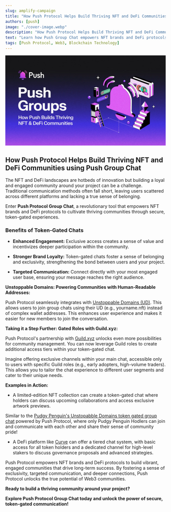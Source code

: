 ```yaml
---
slug: amplify-campaign
title: "How Push Protocol Helps Build Thriving NFT and DeFi Communities Using Push Group Chats"
authors: [push]
image: "./cover-image.webp"
description: "How Push Protocol Helps Build Thriving NFT and DeFi Communities Using Push Group Chats"
text: "Learn how Push Group Chat empowers NFT brands and DeFi protocols to cultivate thriving communities through secure, token-gated experiences."
tags: [Push Protocol, Web3, Blockchain Technology]
---
```

![Cover Image of How Push Protocol Helps Build Thriving NFT and DeFi Communities Using Push Group Chats Blog ](./cover-image.webp)

<!--truncate-->

## How Push Protocol Helps Build Thriving NFT and DeFi Communities using Push Group Chat

The NFT and DeFi landscapes are hotbeds of innovation but building a loyal and engaged community around your project can be a challenge. Traditional communication methods often fall short, leaving users scattered across different platforms and lacking a true sense of belonging.

Enter **Push Protocol Group Chat**, a revolutionary tool that empowers NFT brands and DeFi protocols to cultivate thriving communities through secure, token-gated experiences.

### Benefits of Token-Gated Chats

- **Enhanced Engagement:** Exclusive access creates a sense of value and incentivizes deeper participation within the community.

- **Stronger Brand Loyalty:** Token-gated chats foster a sense of belonging and exclusivity, strengthening the bond between users and your project.

- **Targeted Communication:** Connect directly with your most engaged user base, ensuring your message reaches the right audience.

**Unstoppable Domains: Powering Communities with Human-Readable Addresses:**

Push Protocol seamlessly integrates with [Unstoppable Domains (UD)](https://unstoppabledomains.com/). This allows users to join group chats using their UD (e.g., yourname.nft) instead of complex wallet addresses. This enhances user experience and makes it easier for new members to join the conversation.


**Taking it a Step Further: Gated Roles with Guild.xyz:**

Push Protocol's partnership with [Guild.xyz](https://guild.xyz/explorer) unlocks even more possibilities for community management. You can now leverage Guild roles to create additional access tiers within your token-gated chat.

Imagine offering exclusive channels within your main chat, accessible only to users with specific Guild roles (e.g., early adopters, high-volume traders). This allows you to tailor the chat experience to different user segments and cater to their unique needs.

**Examples in Action:**

- A limited-edition NFT collection can create a token-gated chat where holders can discuss upcoming collaborations and access exclusive artwork previews.

Similar to the [Pudgy Penguin's Unstopabble Domains token gated group chat](https://app.push.org/channels/0xAA940b3501176af328423d975C350d0d1BaAae50?utm_source=google&utm_medium=twitter&utm_campaign=amplify_upgrade) powered by Push Protocol, where only Pudgy Penguin Hodlers can join and communicate with each other and share their sense of community pride!

- A DeFi platform like [Curve](https://curve.fi/#/ethereum/pools) can offer a tiered chat system, with basic access for all token holders and a dedicated channel for high-level stakers to discuss governance proposals and advanced strategies.


Push Protocol empowers NFT brands and DeFi protocols to build vibrant, engaged communities that drive long-term success. By fostering a sense of exclusivity, targeted communication, and deeper connections, Push Protocol unlocks the true potential of Web3 communities.

**Ready to build a thriving community around your project?**

**Explore Push Protocol Group Chat today and unlock the power of secure, token-gated communication!**